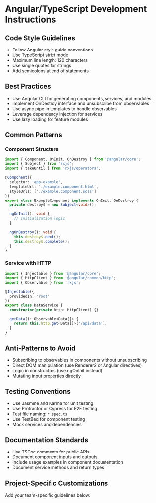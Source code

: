 # Angular/TypeScript Development Instructions

## Code Style Guidelines

- Follow Angular style guide conventions
- Use TypeScript strict mode
- Maximum line length: 120 characters
- Use single quotes for strings
- Add semicolons at end of statements

## Best Practices

- Use Angular CLI for generating components, services, and modules
- Implement OnDestroy interface and unsubscribe from observables
- Use async pipe in templates to handle observables
- Leverage dependency injection for services
- Use lazy loading for feature modules

## Common Patterns

### Component Structure
```typescript
import { Component, OnInit, OnDestroy } from '@angular/core';
import { Subject } from 'rxjs';
import { takeUntil } from 'rxjs/operators';

@Component({
  selector: 'app-example',
  templateUrl: './example.component.html',
  styleUrls: ['./example.component.scss']
})
export class ExampleComponent implements OnInit, OnDestroy {
  private destroy$ = new Subject<void>();

  ngOnInit(): void {
    // Initialization logic
  }

  ngOnDestroy(): void {
    this.destroy$.next();
    this.destroy$.complete();
  }
}
```

### Service with HTTP
```typescript
import { Injectable } from '@angular/core';
import { HttpClient } from '@angular/common/http';
import { Observable } from 'rxjs';

@Injectable({
  providedIn: 'root'
})
export class DataService {
  constructor(private http: HttpClient) {}

  getData(): Observable<Data[]> {
    return this.http.get<Data[]>('/api/data');
  }
}
```

## Anti-Patterns to Avoid

- Subscribing to observables in components without unsubscribing
- Direct DOM manipulation (use Renderer2 or Angular directives)
- Logic in constructors (use ngOnInit instead)
- Mutating input properties directly

## Testing Conventions

- Use Jasmine and Karma for unit testing
- Use Protractor or Cypress for E2E testing
- Test file naming: `*.spec.ts`
- Use TestBed for component testing
- Mock services and dependencies

## Documentation Standards

- Use TSDoc comments for public APIs
- Document component inputs and outputs
- Include usage examples in component documentation
- Document service methods and return types

## Project-Specific Customizations

Add your team-specific guidelines below:
<!-- Customize this section for your project -->